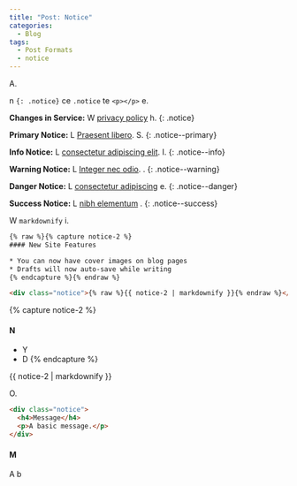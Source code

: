 ```yaml
---
title: "Post: Notice"
categories:
  - Blog
tags:
  - Post Formats
  - notice
---
```


A.

n `{: .notice}` ce `.notice` te `<p></p>` e. 

**Changes in Service:** W [privacy policy](#) h.
{: .notice}

**Primary Notice:** L [Praesent libero](#). S.
{: .notice--primary}

**Info Notice:** L [consectetur adipiscing elit](#). I.
{: .notice--info}

**Warning Notice:** L [Integer nec odio](#). .
{: .notice--warning}

**Danger Notice:** L [consectetur adipiscing](#) e.
{: .notice--danger}

**Success Notice:** L [nibh elementum](#) .
{: .notice--success}

W `markdownify` i.

```html
{% raw %}{% capture notice-2 %}
#### New Site Features

* You can now have cover images on blog pages
* Drafts will now auto-save while writing
{% endcapture %}{% endraw %}

<div class="notice">{% raw %}{{ notice-2 | markdownify }}{% endraw %}</div>

```

{% capture notice-2 %}
#### N

* Y
* D
{% endcapture %}

<div class="notice">
  {{ notice-2 | markdownify }}
</div>

O.

```html
<div class="notice">
  <h4>Message</h4>
  <p>A basic message.</p>
</div>
```

<div class="notice">
  <h4>M</h4>
  <p>A b</p>
</div>